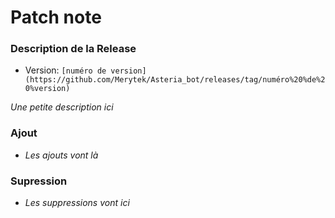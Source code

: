 # Patch note

### Description de la Release

- Version: `[numéro de version](https://github.com/Merytek/Asteria_bot/releases/tag/numéro%20%de%20%version)`

*Une petite description ici*

### Ajout

- *Les ajouts vont là*

### Supression

- *Les suppressions vont ici*